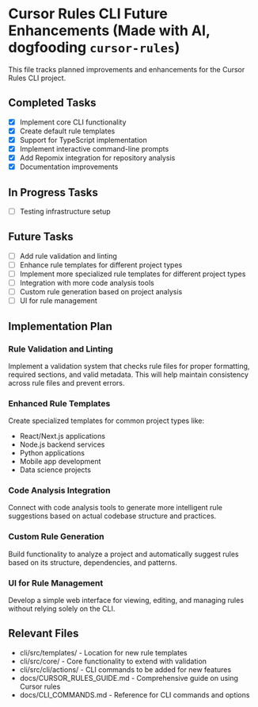 # Cursor Rules CLI Future Enhancements (Made with AI, dogfooding `cursor-rules`)

This file tracks planned improvements and enhancements for the Cursor Rules CLI project.

## Completed Tasks

- [x] Implement core CLI functionality
- [x] Create default rule templates
- [x] Support for TypeScript implementation
- [x] Implement interactive command-line prompts
- [x] Add Repomix integration for repository analysis
- [x] Documentation improvements

## In Progress Tasks

- [ ] Testing infrastructure setup

## Future Tasks

- [ ] Add rule validation and linting
- [ ] Enhance rule templates for different project types
- [ ] Implement more specialized rule templates for different project types
- [ ] Integration with more code analysis tools
- [ ] Custom rule generation based on project analysis
- [ ] UI for rule management

## Implementation Plan

### Rule Validation and Linting
Implement a validation system that checks rule files for proper formatting, required sections, and valid metadata. This will help maintain consistency across rule files and prevent errors.

### Enhanced Rule Templates
Create specialized templates for common project types like:
- React/Next.js applications
- Node.js backend services
- Python applications
- Mobile app development
- Data science projects

### Code Analysis Integration
Connect with code analysis tools to generate more intelligent rule suggestions based on actual codebase structure and practices.

### Custom Rule Generation
Build functionality to analyze a project and automatically suggest rules based on its structure, dependencies, and patterns.

### UI for Rule Management
Develop a simple web interface for viewing, editing, and managing rules without relying solely on the CLI.

## Relevant Files

- cli/src/templates/ - Location for new rule templates
- cli/src/core/ - Core functionality to extend with validation
- cli/src/cli/actions/ - CLI commands to be added for new features 
- docs/CURSOR_RULES_GUIDE.md - Comprehensive guide on using Cursor rules
- docs/CLI_COMMANDS.md - Reference for CLI commands and options 